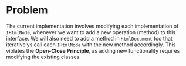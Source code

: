 ﻿
# Problem

The current implementation involves modifying each implementation of ```IHtmlNode```, whenever we want to add a new operation (method) to this interface.
We will also need to add a method in ```HtmlDocument``` too that iterativelys call each ```IHtmlNode``` with the new method accordingly.
This violates the **Open-Close Principle**, as adding new functionality requires modifying the existing classes.